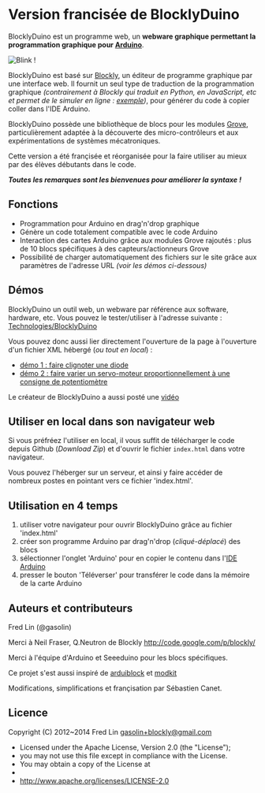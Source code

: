 Version francisée de BlocklyDuino
=====

BlocklyDuino est un programme web, un **webware graphique permettant la programmation graphique pour [Arduino](http://www.arduino.cc/)**.

![Blink !](http://www.technologiescollege.fr/blocklyduino/Capture.jpg)

BlocklyDuino est basé sur [Blockly](https://developers.google.com/blockly/), un éditeur de programme graphique par une interface web. Il fournit un seul type de traduction de la programmation graphique _(contrairement à Blockly qui traduit en Python, en JavaScript, etc et permet de le simuler en ligne : [exemple](http://www.technologiescollege.fr/blockly/apps/code/index.html))_, pour générer du code à copier coller dans l'IDE Arduino.

BlocklyDuino possède une bibliothèque de blocs pour les modules [Grove](http://www.seeedstudio.com/wiki/GROVE_System), particulièrement adaptée à la découverte des micro-contrôleurs et aux expérimentations de systèmes mécatroniques.

Cette version a été françisée et réorganisée pour la faire utiliser au mieux par des élèves débutants dans le code.

**_Toutes les remarques sont les bienvenues pour améliorer la syntaxe !_**

## Fonctions

* Programmation pour Arduino en drag'n'drop graphique
* Génère un code totalement compatible avec le code Arduino
* Interaction des cartes Arduino grâce aux modules Grove rajoutés : plus de 10 blocs spécifiques à des capteurs/actionneurs Grove
* Possibilité de charger automatiquement des fichiers sur le site grâce aux paramètres de l'adresse URL _(voir les démos ci-dessous)_

## Démos

BlocklyDuino un outil web, un webware par référence aux software, hardware, etc. Vous pouvez le tester/utiliser à l'adresse suivante :
[Technologies/BlocklyDuino](http://www.technologiescollege.fr/blocklyduino/apps/blocklyduino/index.html) 

Vous pouvez donc aussi lier directement l'ouverture de la page à l'ouverture d'un fichier XML hébergé (_ou tout en local_) :
* [démo 1 : faire clignoter une diode](http://www.technologiescollege.fr/blocklyduino/apps/blocklyduino/index.html?url=/blocklyduino/apps/blocklyduino/exemples/blink.xml)
* [démo 2 : faire varier un servo-moteur proportionnellement à une consigne de potentiomètre](http://www.technologiescollege.fr/blocklyduino/apps/blocklyduino/index.html?url=/blocklyduino/apps/blocklyduino/exemples/servo_potentio.xml)

Le créateur de BlocklyDuino a aussi posté une [vidéo](http://www.youtube.com/watch?v=_swiyXcUvNY)

## Utiliser en local dans son navigateur web

Si vous préfréez l'utiliser en local, il vous suffit de télécharger le code depuis Github (_Download Zip_) et d'ouvrir le fichier `index.html` dans votre navigateur.

Vous pouvez l'héberger sur un serveur, et ainsi y faire accéder de nombreux postes en pointant vers ce fichier 'index.html'.

## Utilisation en 4 temps

1. utiliser votre navigateur pour ouvrir BlocklyDuino grâce au fichier 'index.html'
2. créer son programme Arduino par drag'n'drop (_cliqué-déplacé_) des blocs
3. sélectionner l'onglet 'Arduino' pour en copier le contenu dans l'[IDE Arduino](https://github.com/technologiescollege/arduino)
4. presser le bouton 'Téléverser' pour transférer le code dans la mémoire de la carte Arduino


## Auteurs et contributeurs
Fred Lin (@gasolin)

Merci à Neil Fraser, Q.Neutron de Blockly http://code.google.com/p/blockly/

Merci à l'équipe d'Arduino et Seeeduino pour les blocs spécifiques.

Ce projet s'est aussi inspiré de [arduiblock](https://github.com/taweili/ardublock) et [modkit](http://www.modk.it/)

Modifications, simplifications et françisation par Sébastien Canet.

## Licence

Copyright (C) 2012~2014 Fred Lin gasolin+blockly@gmail.com

 * Licensed under the Apache License, Version 2.0 (the "License");
 * you may not use this file except in compliance with the License.
 * You may obtain a copy of the License at
 *
 *   http://www.apache.org/licenses/LICENSE-2.0

